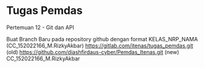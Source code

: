 # Tugas Pemdas

Pertemuan 12 - Git dan API

Buat Branch Baru pada repository github dengan format KELAS_NRP_NAMA (CC_152022166_M.RizkyAkbar)
https://gitlab.com/itenas/tugas_pemdas.git (old)
https://github.com/diashfirdaus-cyber/Pemdas_Itenas.git (new)
CC_152022166_M.RizkyAkbar
